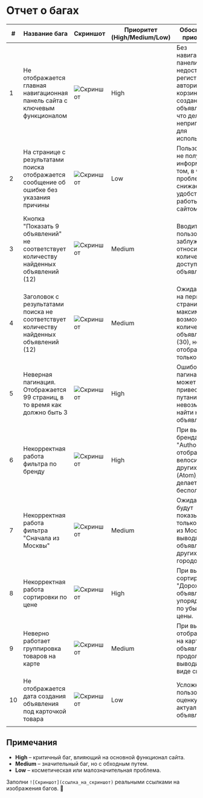 # Отчет о багах

| #   | Название бага                                                                           | Скриншот                        | Приоритет (High/Medium/Low) | Обоснование приоритета                                                                                                                      |
| --- | --------------------------------------------------------------------------------------- | ------------------------------- | --------------------------- | ------------------------------------------------------------------------------------------------------------------------------------------- |
| 1   | Не отображается главная навигационная панель сайта с ключевым функционалом              | ![Скриншот](ссылка_на_скриншот) | High                        | Без навигационной панели недоступны регистрация, авторизация, корзина и создание объявления, что делает сайт непригодным для использования. |
| 2   | На странице с результатами поиска отображается сообщение об ошибке без указания причины | ![Скриншот](ссылка_на_скриншот) | Low                         | Пользователь не получает информацию о том, в чем проблема, что снижает удобство работы с сайтом.                                            |
| 3   | Кнопка "Показать 9 объявлений" не соответствует количеству найденных объявлений (12)    | ![Скриншот](ссылка_на_скриншот) | Medium                      | Вводит пользователя в заблуждение относительно количества доступных объявлений.                                                             |
| 4   | Заголовок с результатами поиска не соответствует количеству найденных объявлений (12)   | ![Скриншот](ссылка_на_скриншот) | Medium                      | Ожидается, что на первой странице будет максимально возможное количество объявлений (30), но отображается только 12.                        |
| 5   | Неверная пагинация. Отображается 99 страниц, в то время как должно быть 3               | ![Скриншот](ссылка_на_скриншот) | High                        | Ошибочная пагинация может привести к путанице и невозможности найти нужные объявления.                                                      |
| 6   | Некорректная работа фильтра по бренду                                                   | ![Скриншот](ссылка_на_скриншот) | High                        | При выборе бренда "Author" отображаются велосипеды других марок (Atom), что делает фильтр бесполезным.                                      |
| 7   | Некорректная работа фильтра "Сначала из Москвы"                                         | ![Скриншот](ссылка_на_скриншот) | Medium                      | Ожидается, что будут показываться только товары из Москвы, но выводятся объявления из других городов.                                       |
| 8   | Некорректная работа сортировки по цене                                                  | ![Скриншот](ссылка_на_скриншот) | High                        | При выборе сортировки "Дороже" объявления не упорядочены по убыванию цены.                                                                  |
| 9   | Неверно работает группировка товаров на карте                                           | ![Скриншот](ссылка_на_скриншот) | Medium                      | При выборе отображения на карте объявления продолжают выводиться в виде списка.                                                             |
| 10  | Не отображается дата создания объявления под карточкой товара                           | ![Скриншот](ссылка_на_скриншот) | Low                         | Усложняет пользователям оценку актуальности объявления.                                                                                     |
|     |                                                                                         |                                 |                             |                                                                                                                                             |

## Примечания
- **High** – критичный баг, влияющий на основной функционал сайта.
- **Medium** – значительный баг, но с обходным путем.
- **Low** – косметическая или малозначительная проблема.

Заполни `![Скриншот](ссылка_на_скриншот)` реальными ссылками на изображения багов. 🚀
